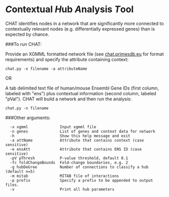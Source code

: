 # *C*ontextual *H*ub *A*nalysis *T*ool
CHAT identifies nodes in a network that are significantly more connected to contextually relevant nodes (e.g. differentially expressed genes) than is expected by chance.

###To run CHAT:

Provide an XGMML formatted network file (see [chat.primesdb.eu](http://chat.primesdb.eu/cli.html) for format requirements) and specify the attribute containing context:
```
chat.py -x filename -a attributeName
```
OR

A tab delimited text file of human/mouse Ensembl Gene IDs (first column, labeled with "ens") plus contextual information (second column, labeled "pVal"). CHAT will build a network and then run the analysis:

```
chat.py -n filename
```

###Other arguments:
```
  -x xgmml              Input xgmml file
  -n genes              List of genes and context data for network
  -h                    Show this help message and exit
  -a attName            Attribute that contains context (case sensitive)
  -e ensAtt             Attribute that contains ENS ID (case sensitive)
  -pV pThresh           P-value threshold, default 0.1
  -fc foldChangeBounds  Fold-change boundaries, e.g. 2
  -g hubDeGree          Number of connections to classify a hub (default n=5)
  -m mitab              MITAB file of interactions
  -p prefix             Specify a prefix to be appended to output files.
  -v                    Print all hub parameters
  ```
